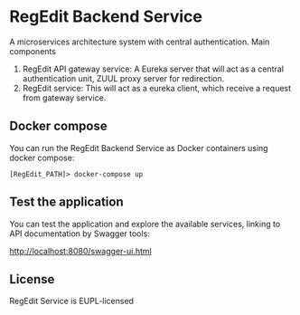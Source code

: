 # RegEdit Backend Service

A microservices architecture system with central authentication.
Main components

 1.  RegEdit API gateway service: A Eureka server that will act as a central authentication unit, ZUUL proxy server for redirection.
 2.  RegEdit service: This will act as a eureka client, which receive a request from gateway service.

## Docker compose
You can run the RegEdit Backend Service as Docker containers using docker compose: 
```
[RegEdit_PATH]> docker-compose up
```

## Test the application 
You can test the application and explore the available services, linking to API documentation  by Swagger tools:

[http://localhost:8080/swagger-ui.html](http://localhost:8080/swagger-ui.html) 


## License
RegEdit Service is EUPL-licensed

